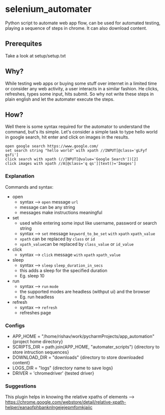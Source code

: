 # selenium_automater
Python script to automate web app flow, can be used for automated testing, playing a sequence of steps in chrome. It can also download content.

## Prerequites
Take a look at setup/setup.txt

## Why?
While testing web apps or buying some stuff over internet in a limited time or consider any web activity, a user interacts in a similar fashion. He clicks, refreshes, types some input, hits submit. So why not write these steps in plain english and let the automater execute the steps.

## How?
Well there is some syntax required for the automator to understand the command, but's its simple.
Let's consider a simple task to type hello world in google search, hit enter and click on images in the results.

```
open google search https://www.google.com/
set search string "hello world" with xpath //INPUT[@class='gLFyf gsfi']
click search with xpath (//INPUT[@value='Google Search'])[2]
click images with xpath //A[@class='q qs'][text()='Images']
```

### Explanation 

Commands and syntax:
  - open 
    - syntax --> `open` message `url`
    - message can be any string
    - messages make instructions meaningful
  - set 
    - used while entering some input like username, password or search string
    - syntax --> `set` message `keyword_to_be_set` `with` `xpath` `xpath_value`
    - `xpath` can be replaced by `class` or `id`
    - `xpath_value`can be replaced by `class_value` or `id_value`
  - click
    - syntax --> `click` message `with` `xpath` `xpath_value`
  - sleep 
    - syntax --> `sleep` `sleep_duration_in_secs`
    - this adds a sleep for the specified duration
    - Eg. sleep 10
  - run
    - syntax --> `run` `mode`
    - the supported modes are headless (withput ui) and the browser
    - Eg. run headless
  - refresh
    - syntax --> `refresh`
    - refreshes page
    
### Configs

  - APP_HOME = "/home/rishav/work/pycharmProjects/app_automation" {project home directory}
  - SCRIPTS_DIR = path.join(APP_HOME, "automater_scripts") {directory to store intruction sequences}
  - DOWNLOAD_DIR = "downloads" {directory to store downloaded content}
  - LOGS_DIR = "logs" {directory name to save logs}
  - DRIVER = 'chromedriver' {tested driver}


### Suggestions 
This plugin helps in knowing the relative xpaths of elements --> https://chrome.google.com/webstore/detail/relative-xpath-helper/eanaofphbanknlngejejepmfomkjaiic

    
      
    
   



